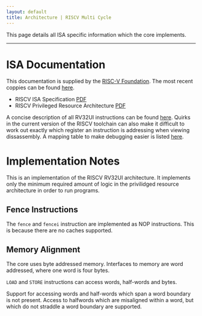 ```yaml
---
layout: default
title: Architecture | RISCV Multi Cycle
---
```


This page details all ISA specific information which the core implements.

----

# ISA Documentation

This documentation is supplied by the [RISC-V Foundation](https://riscv.org/).
The most recent coppies can be found [here](https://riscv.org/specifications/).

- RISCV ISA Specification [PDF](../arch/riscv-spec-v2.2.pdf)
- RISCV Privileged Resource Architecture [PDF](../arch/riscv-privileged-v1.10.pdf)

A concise description of all RV32UI instructions can be found 
[here](actions.md). Quirks in the current version of the RISCV toolchain
can also make it difficult to work out exactly which register an instruction
is addressing when viewing dissassembly. A mapping table to make debugging
easier is listed [here](registers.md).

# Implementation Notes

This is an implementation of the RISCV RV32UI architecture. It implements
only the minimum required amount of logic in the privilidged resource
architecture in order to run programs.

## Fence Instructions

The `fence` and `fencei` instruction are implemented as NOP instructions. This
is because there are no caches supported.

## Memory Alignment

The core uses byte addressed memory. Interfaces to memory are word addressed,
where one word is four bytes.

`LOAD` and `STORE` instructions can access words, half-words and bytes.

Support for accessing words and half-words which span a word boundary is not
present. Access to halfwords which are misaligned within a word, but which do
not straddle a word boundary are supported.

